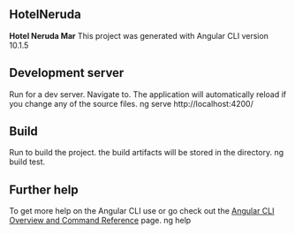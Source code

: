 ## **HotelNeruda**
**Hotel Neruda Mar**
This project was generated with Angular CLI version 10.1.5

## **Development server**
Run for a dev server. Navigate to. The application will automatically reload if you change any of the source files. ng serve http://localhost:4200/

## **Build**
Run to build the project. the build artifacts will be stored in the directory. ng build test.

## **Further help**
To get more help on the Angular CLI use or go check out the [Angular CLI Overview and Command Reference](https://angular.io/cli#:~:text=The%20Angular%20CLI%20is%20a,directly%20from%20a%20command%20shell.) page. ng help
